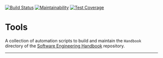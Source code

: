 [![Build Status](https://travis-ci.org/uribench/software-engineering-handbook-tools.svg?branch=master)](https://travis-ci.org/uribench/software-engineering-handbook-tools)
[![Maintainability](https://api.codeclimate.com/v1/badges/60f2e373b5ca64453968/maintainability)](https://codeclimate.com/github/uribench/software-engineering-handbook-tools/maintainability)
[![Test Coverage](https://api.codeclimate.com/v1/badges/60f2e373b5ca64453968/test_coverage)](https://codeclimate.com/github/uribench/software-engineering-handbook-tools/test_coverage)

# Tools

A collection of automation scripts to build and maintain the `Handbook` directory of the 
[Software Engineering Handbook][1] repository.

---

[1]: https://github.com/uribench/software-engineering-handbook
